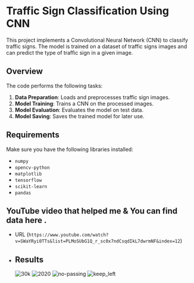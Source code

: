 
# Traffic Sign Classification Using CNN

This project implements a Convolutional Neural Network (CNN) to classify traffic signs. The model is trained on a dataset of traffic signs images and can predict the type of traffic sign in a given image.

## Overview

The code performs the following tasks:
1. **Data Preparation**: Loads and preprocesses traffic sign images.
2. **Model Training**: Trains a CNN on the processed images.
3. **Model Evaluation**: Evaluates the model on test data.
4. **Model Saving**: Saves the trained model for later use.

## Requirements

Make sure you have the following libraries installed:
- `numpy`
- `opencv-python`
- `matplotlib`
- `tensorflow`
- `scikit-learn`
- `pandas`
  

## YouTube video that helped me & You can find data here .
- URL (`https://www.youtube.com/watch?v=SWaYRyi0TTs&list=PLMoSUbG1Q_r_sc0x7ndCsqdIkL7dwrmNF&index=12`)


- ## Results
  ![30k](https://github.com/user-attachments/assets/4e538828-4603-4b26-b75a-f0510e7dabeb)
  ![2020](https://github.com/user-attachments/assets/86908206-13b7-46eb-983c-0e20715de1f3)
  ![no-passing](https://github.com/user-attachments/assets/30dbaace-0935-40ff-834b-c580e7a1e803)
  ![keep_left](https://github.com/user-attachments/assets/0193e13d-41d8-4994-9c2d-265ba0e58867)

